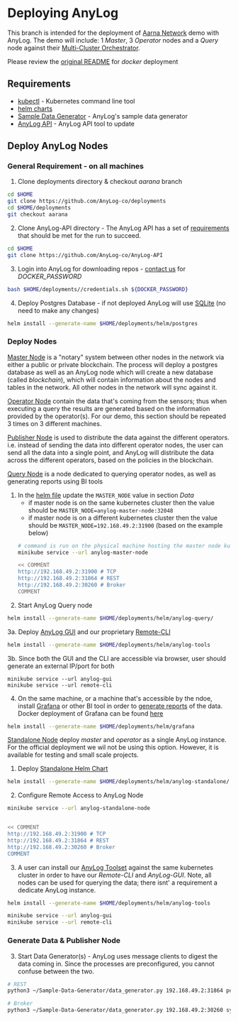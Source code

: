 # Deploying AnyLog 
This branch is intended for the deployment of [Aarna Network](https://www.aarnanetworks.com/) demo with AnyLog. 
The demo will include: 1 _Master_, 3 _Operator_ nodes and a _Query_ node against their [Multi-Cluster Orchestrator](https://www.aarnanetworks.com/amcop).

Please review the [original README](https://github.com/AnyLog-co/deployments/tree/master/REAME.md) for _docker_ deployment 


## Requirements
* [kubectl](https://kubernetes.io/docs/tasks/tools/install-kubectl-linux/) - Kubernetes command line tool
* [helm charts](https://jaya-maduka.medium.com/install-helm-on-ubuntu-20-04-bd5f490c895)
* [Sample Data Generator](https://github.com/AnyLog-co/Sample-Data-Generator) - AnyLog's sample data generator 
* [AnyLog API](https://github.com/AnyLog-co/AnyLog-API) - AnyLog API tool to update 

## Deploy AnyLog Nodes
### General Requirement - on all machines
1. Clone deployments directory & checkout _aarana_ branch  
```bash
cd $HOME
git clone https://github.com/AnyLog-co/deployments
cd $HOME/deployments
git checkout aarana 
```

2. Clone AnyLog-API directory - The AnyLog API has a set of 
[requirements](https://github.com/AnyLog-co/Sample-Data-Generator/blob/master/requirements.txt%20) that should be met 
for the run to succeed. 
```bash
cd $HOME
git clone https://github.com/AnyLog-co/AnyLog-API
```

3. Login into AnyLog for downloading repos - [contact us](mailto:info@anylog.co) for _DOCKER_PASSWORD_ 
```bash
bash $HOME/deployments//credentials.sh ${DOCKER_PASSWORD}
```

4. Deploy Postgres Database - if not deployed AnyLog will use [SQLite](https://sqlite.com/index.html) (no need to make any changes)
```bash
helm install --generate-name $HOME/deployments/helm/postgres
```


### Deploy Nodes
[Master Node](helm/anylog-master) is a "notary" system between other nodes in the network via either a public or private blockchain.
The process will deploy a postgres database as well as an AnyLog node which will create a new database (called _blockchain_), 
which will contain information about the nodes and tables in the network. All other nodes in the network will sync against it. 


[Operator Node](helm/anylog-operator) contain the data that's coming from the sensors; thus when executing a query 
the results are generated based on the information provided by the operator(s). For our demo, this section should be 
repeated 3 times on 3 different machines.  

[Publisher Node](helm/anylog-publisher) is used to distribute the data against the different operators. i.e. instead of 
sending the data into different operator nodes, the user can send all the data into a single point, and AnyLog will 
distribute the data across the different operators, based on the policies in the blockchain.   

[Query Node](helm/anylog-query) is a node dedicated to querying operator nodes, as well as generating reports using BI tools
1. In the [helm file](helm/anylog-query/templates/anylog-query.yaml) update the `MASTER_NODE` value in section _Data_
   * if master node is on the same kubernetes cluster then the value should be `MASTER_NODE=anylog-master-node:32048`
   * if master node is on a different kubernetes cluster then the value should be `MASTER_NODE=192.168.49.2:31900` (based on the example below)   
   ```bash
   # command is run on the physical machine hosting the master node kubernetes service
   minikube service --url anylog-master-node
   
   << COMMENT
   http://192.168.49.2:31900 # TCP 
   http://192.168.49.2:31864 # REST 
   http://192.168.49.2:30260 # Broker 
   COMMENT
   ```
2. Start AnyLog Query node
```bash
helm install --generate-name $HOME/deployments/helm/anylog-query/
```

3a. Deploy [AnyLog GUI](https://github.com/AnyLog-co/AnyLog-GUI) and our proprietary [Remote-CLI](https://github.com/AnyLog-co/Remote-CLI)
```bash
helm install --generate-name $HOME/deployments/helm/anylog-tools
```

3b. Since both the GUI and the CLI are accessible via browser, user should generate an external IP/port for both  
```commandline
minikube service --url anylog-gui
minikube service --url remote-cli
```

4. On the same machine, or a machine that's accessible by the ndoe, install [Grafana](https://grafana.com/docs/grafana/latest/installation/) 
or other BI tool in order to [generate reports](https://github.com/AnyLog-co/documentation/tree/os-dev/northbound%20connectors) 
of the data. Docker deployment of Grafana can be found [here](shell/grafana.sh)
```bash
helm install --generate-name $HOME/deployments/helm/grafana
```

[Standalone Node](helm/anylog-standalone) deploy _master_ and _operator_ as a single AnyLog instance. For the official 
deployment we wil not be using this option. However, it is available for testing and small scale projects.  
1. Deploy [Standalone Helm Chart](helm/anylog-standalone)
```bash
helm install --generate-name $HOME/deployments/helm/anylog-standalone/
```

2. Configure Remote Access to AnyLog Node
```bash 
minikube service --url anylog-standalone-node


<< COMMENT
http://192.168.49.2:31900 # TCP 
http://192.168.49.2:31864 # REST 
http://192.168.49.2:30260 # Broker 
COMMENT 
```

3. A user can install our [AnyLog Toolset](helm/anylog-tools) against the same kubernetes cluster in order to have our
_Remote-CLI_ and _AnyLog-GUI_. Note, all nodes can be used for querying the data; there isnt' a requirement a dedicate 
AnyLog instance.
```bash
helm install --generate-name $HOME/deployments/helm/anylog-tools

minikube service --url anylog-gui
minikube service --url remote-cli
```

### Generate Data & Publisher Node

3. Start Data Generator(s) - AnyLog uses message clients to digest the data coming in. Since the processes are 
preconfigured, you cannot confuse between the two.
```bash
# REST 
python3 ~/Sample-Data-Generator/data_generator.py 192.168.49.2:31864 power post aarna_demo -e --topic power1

# Broker  
python3 ~/Sample-Data-Generator/data_generator.py 192.168.49.2:30260 synchrophasor mqtt aarna_demo -e --topic power2
```
